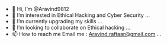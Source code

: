 - 👋 Hi, I’m @Aravind9812
- 👀 I’m interested in Ethical Hacking and Cyber Security ...
- 🌱 I’m currently upgrading my skills ...
- 💞️ I’m looking to collaborate on Ethical hacking ...
- 📫 How to reach me 
          Email me : Aravind.raftaar@gmail.com ...

<!---
Aravind9812/Aravind9812 is a ✨ special ✨ repository because its `README.md` (this file) appears on your GitHub profile.
You can click the Preview link to take a look at your changes.
--->
